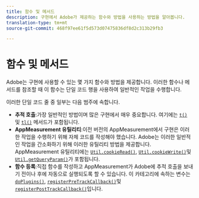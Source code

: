 ```yaml
---
title: 함수 및 메서드
description: 구현에서 Adobe가 제공하는 함수와 방법을 사용하는 방법을 알아봅니다.
translation-type: tm+mt
source-git-commit: 468f97ee61f5d573d07475836df8d2c313b29fb3

---
```



# 함수 및 메서드

Adobe는 구현에 사용할 수 있는 몇 가지 함수와 방법을 제공합니다. 이러한 함수나 메서드를 참조할 때 이 함수는 단일 코드 행을 사용하여 일반적인 작업을 수행합니다.

이러한 단일 코드 줄 중 일부는 다음 범주에 속합니다.

* **추적 호출**:가장 일반적인 방법이며 많은 구현에서 매우 중요합니다. 여기에는 [`t()`](t-method.md) 및 [`tl()`](tl-method.md) 메서드가 포함됩니다.
* **AppMeasurement 유틸리티**:이전 버전의 AppMeasurement에서 구현은 이러한 작업을 수행하기 위해 자체 코드를 작성해야 했습니다. Adobe는 이러한 일반적인 작업을 간소화하기 위해 이러한 유틸리티 방법을 제공합니다. AppMeasurement 유틸리티에는 [`Util.cookieRead()`](util-cookieread.md), [`Util.cookieWrite()`](util-cookiewrite.md)및 [`Util.getQueryParam()`](util-getqueryparam.md)가 포함됩니다.
* **함수 등록**:직접 함수를 작성하고 AppMeasurement가 Adobe에 추적 호출을 보내기 전이나 후에 자동으로 실행되도록 할 수 있습니다. 이 카테고리에 속하는 변수는 [`doPlugins()`](doplugins.md), [`registerPreTrackCallback()`](registerpretrackcallback.md)및 [`registerPostTrackCallback()`](registerposttrackcallback.md)입니다.

